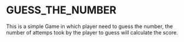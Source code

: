 # GUESS_THE_NUMBER
This is a simple Game in which player need to guess the number, the number of attemps took by the player to guess will calculate the score.
